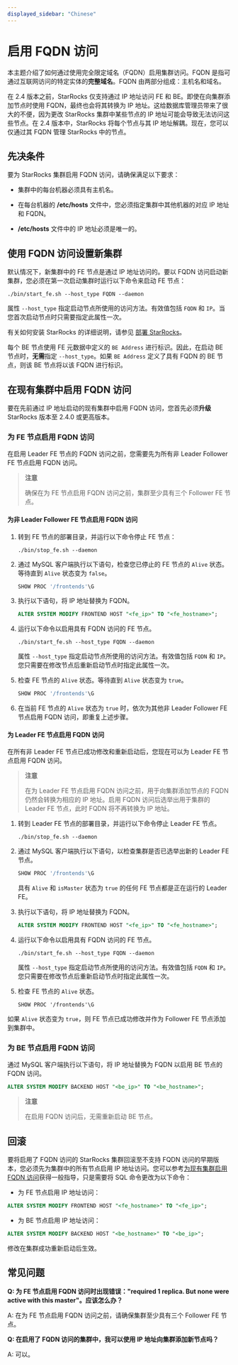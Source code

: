```yaml
---
displayed_sidebar: "Chinese"
---
```


# 启用 FQDN 访问

本主题介绍了如何通过使用完全限定域名（FQDN）启用集群访问。FQDN 是指可通过互联网访问的特定实体的**完整域名**。FQDN 由两部分组成：主机名和域名。

在 2.4 版本之前，StarRocks 仅支持通过 IP 地址访问 FE 和 BE。即使在向集群添加节点时使用 FQDN，最终也会将其转换为 IP 地址。这给数据库管理员带来了很大的不便，因为更改 StarRocks 集群中某些节点的 IP 地址可能会导致无法访问这些节点。在 2.4 版本中，StarRocks 将每个节点与其 IP 地址解耦。现在，您可以仅通过其 FQDN 管理 StarRocks 中的节点。

## 先决条件

要为 StarRocks 集群启用 FQDN 访问，请确保满足以下要求：

- 集群中的每台机器必须具有主机名。

- 在每台机器的 **/etc/hosts** 文件中，您必须指定集群中其他机器的对应 IP 地址和 FQDN。

- **/etc/hosts** 文件中的 IP 地址必须是唯一的。

## 使用 FQDN 访问设置新集群

默认情况下，新集群中的 FE 节点是通过 IP 地址访问的。要以 FQDN 访问启动新集群，您必须在第一次启动集群时运行以下命令来启动 FE 节点：

```Shell
./bin/start_fe.sh --host_type FQDN --daemon
```

属性 `--host_type` 指定启动节点所使用的访问方法。有效值包括 `FQDN` 和 `IP`。当您首次启动节点时只需要指定此属性一次。

有关如何安装 StarRocks 的详细说明，请参见 [部署 StarRocks](../deployment/deploy_manually.md)。

每个 BE 节点使用 FE 元数据中定义的 `BE Address` 进行标识。因此，在启动 BE 节点时，**无需**指定 `--host_type`。如果 `BE Address` 定义了具有 FQDN 的 BE 节点，则该 BE 节点将以该 FQDN 进行标识。

## 在现有集群中启用 FQDN 访问

要在先前通过 IP 地址启动的现有集群中启用 FQDN 访问，您首先必须**升级** StarRocks 版本至 2.4.0 或更高版本。

### 为 FE 节点启用 FQDN 访问

在启用 Leader FE 节点的 FQDN 访问之前，您需要先为所有非 Leader Follower FE 节点启用 FQDN 访问。

> **注意**
>
> 确保在为 FE 节点启用 FQDN 访问之前，集群至少具有三个 Follower FE 节点。

#### 为非 Leader Follower FE 节点启用 FQDN 访问

1. 转到 FE 节点的部署目录，并运行以下命令停止 FE 节点：

    ```Shell
    ./bin/stop_fe.sh --daemon
    ```

2. 通过 MySQL 客户端执行以下语句，检查您已停止的 FE 节点的 `Alive` 状态。等待直到 `Alive` 状态变为 `false`。

    ```SQL
    SHOW PROC '/frontends'\G
    ```

3. 执行以下语句，将 IP 地址替换为 FQDN。

    ```SQL
    ALTER SYSTEM MODIFY FRONTEND HOST "<fe_ip>" TO "<fe_hostname>";
    ```

4. 运行以下命令以启用具有 FQDN 访问的 FE 节点。

    ```Shell
    ./bin/start_fe.sh --host_type FQDN --daemon
    ```

    属性 `--host_type` 指定启动节点所使用的访问方法。有效值包括 `FQDN` 和 `IP`。您只需要在修改节点后重新启动节点时指定此属性一次。

5. 检查 FE 节点的 `Alive` 状态。等待直到 `Alive` 状态变为 `true`。

    ```SQL
    SHOW PROC '/frontends'\G
    ```

6. 在当前 FE 节点的 `Alive` 状态为 `true` 时，依次为其他非 Leader Follower FE 节点启用 FQDN 访问，即重复上述步骤。

#### 为 Leader FE 节点启用 FQDN 访问

在所有非 Leader FE 节点已成功修改和重新启动后，您现在可以为 Leader FE 节点启用 FQDN 访问。

> **注意**
>
> 在为 Leader FE 节点启用 FQDN 访问之前，用于向集群添加节点的 FQDN 仍然会转换为相应的 IP 地址。启用 FQDN 访问后选举出用于集群的 Leader FE 节点，此时 FQDN 将不再转换为 IP 地址。

1. 转到 Leader FE 节点的部署目录，并运行以下命令停止 Leader FE 节点。

    ```Shell
    ./bin/stop_fe.sh --daemon
    ```

2. 通过 MySQL 客户端执行以下语句，以检查集群是否已选举出新的 Leader FE 节点。

    ```SQL
    SHOW PROC '/frontends'\G
    ```

    具有 `Alive` 和 `isMaster` 状态为 `true` 的任何 FE 节点都是正在运行的 Leader FE。

3. 执行以下语句，将 IP 地址替换为 FQDN。

    ```SQL
    ALTER SYSTEM MODIFY FRONTEND HOST "<fe_ip>" TO "<fe_hostname>";
    ```

4. 运行以下命令以启用具有 FQDN 访问的 FE 节点。

    ```Shell
    ./bin/start_fe.sh --host_type FQDN --daemon
    ```

    属性 `--host_type` 指定启动节点所使用的访问方法。有效值包括 `FQDN` 和 `IP`。您只需要在修改节点后重新启动节点时指定此属性一次。

5. 检查 FE 节点的 `Alive` 状态。

    ```Plain
    SHOW PROC '/frontends'\G
    ```

  如果 `Alive` 状态变为 `true`，则 FE 节点已成功修改并作为 Follower FE 节点添加到集群中。

### 为 BE 节点启用 FQDN 访问

通过 MySQL 客户端执行以下语句，将 IP 地址替换为 FQDN 以启用 BE 节点的 FQDN 访问。

```SQL
ALTER SYSTEM MODIFY BACKEND HOST "<be_ip>" TO "<be_hostname>";
```

> **注意**
>
> 在启用 FQDN 访问后，无需重新启动 BE 节点。

## 回滚

要将启用了 FQDN 访问的 StarRocks 集群回滚至不支持 FQDN 访问的早期版本，您必须先为集群中的所有节点启用 IP 地址访问。您可以参考[为现有集群启用 FQDN 访问](#为现有集群启用-fqdn-访问)获得一般指导，只是需要将 SQL 命令更改为以下命令：

- 为 FE 节点启用 IP 地址访问：

```SQL
ALTER SYSTEM MODIFY FRONTEND HOST "<fe_hostname>" TO "<fe_ip>";
```

- 为 BE 节点启用 IP 地址访问：

```SQL
ALTER SYSTEM MODIFY BACKEND HOST "<be_hostname>" TO "<be_ip>";
```

修改在集群成功重新启动后生效。

## 常见问题

**Q: 为 FE 节点启用 FQDN 访问时出现错误："required 1 replica. But none were active with this master"。应该怎么办？**

A: 在为 FE 节点启用 FQDN 访问之前，请确保集群至少具有三个 Follower FE 节点。

**Q: 在启用了 FQDN 访问的集群中，我可以使用 IP 地址向集群添加新节点吗？**

A: 可以。
